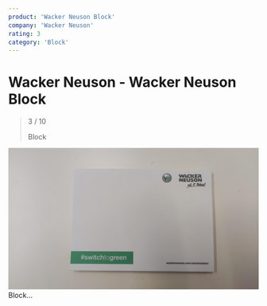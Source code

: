 ```yaml
---
product: 'Wacker Neuson Block'
company: 'Wacker Neuson'
rating: 3
category: 'Block'
---
```


# Wacker Neuson - Wacker Neuson Block
>
> 3 / 10
>
> Block

![Wacker Neuson Block](./assets/wacker-neuson-wacker-neuson-block-3e322268-f398-4367-bcd0-2d56faf5baa0.jpg)
Block...
